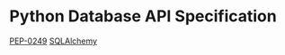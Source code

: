 # Python Database API Specification
[PEP-0249](https://www.python.org/dev/peps/pep-0249)
[SQLAlchemy](http://www.sqlalchemy.org)